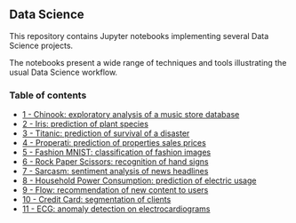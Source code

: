 ## Data Science

This repository contains Jupyter notebooks implementing several Data Science projects. 

The notebooks present a wide range of techniques and tools illustrating the usual Data Science workflow.

### Table of contents

* [1 - Chinook: exploratory analysis of a music store database](https://github.com/bmarroc/data-science/blob/c8c7abe0f458ce819cee67f2e3a3c01a3f18c655/1/ds_1.ipynb)
* [2 - Iris: prediction of plant species](https://github.com/bmarroc/data-science/blob/9487ec6f51ba6588c7a0c499ac615e33b6f23cad/2/ds_2.ipynb)
* [3 - Titanic: prediction of survival of a disaster](https://github.com/bmarroc/data-science/blob/b1f7e2be1731c96ab9148cea84577fab541665b9/3/ds_3.ipynb)
* [4 - Properati: prediction of properties sales prices](https://github.com/bmarroc/data-science/blob/b3743186cdedcdea6d9f43b77287fd28d3719bc5/4/ds_4.ipynb)
* [5 - Fashion MNIST: classification of fashion images](https://github.com/bmarroc/data-science/blob/08565127f47983270bcad7ed6567a4a334633219/5/ds_5.ipynb)
* [6 - Rock Paper Scissors: recognition of hand signs](https://github.com/bmarroc/data-science/blob/062fa0e86e33c82697d5a5f34be07f50958ac433/6/ds_6.ipynb)
* [7 - Sarcasm: sentiment analysis of news headlines](https://github.com/bmarroc/data-science/blob/94f4e52bd354a5e8f1a787ec357a8698a24a50c2/7/ds_7.ipynb)
* [8 - Household Power Consumption: prediction of electric usage](https://github.com/bmarroc/data-science/blob/3dcd51626c2d6764e5a5bb7da1570de8ae79c7ee/8/ds_8.ipynb)
* [9 - Flow: recommendation of new content to users](https://github.com/bmarroc/data-science/blob/9adb882fa2af5ffeebf8e23bba2cf7b8c0708aa5/9/ds_9.ipynb)
* [10 - Credit Card: segmentation of clients](https://github.com/bmarroc/data-science/blob/83544bb8b06e0aa5b27dd8ca1574451256090278/10/ds_10.ipynb)
* [11 - ECG: anomaly detection on electrocardiograms](https://github.com/bmarroc/data-science/blob/003ad490aacc79e77336f8b0814159def3cbcd6b/11/ds_11.ipynb)


